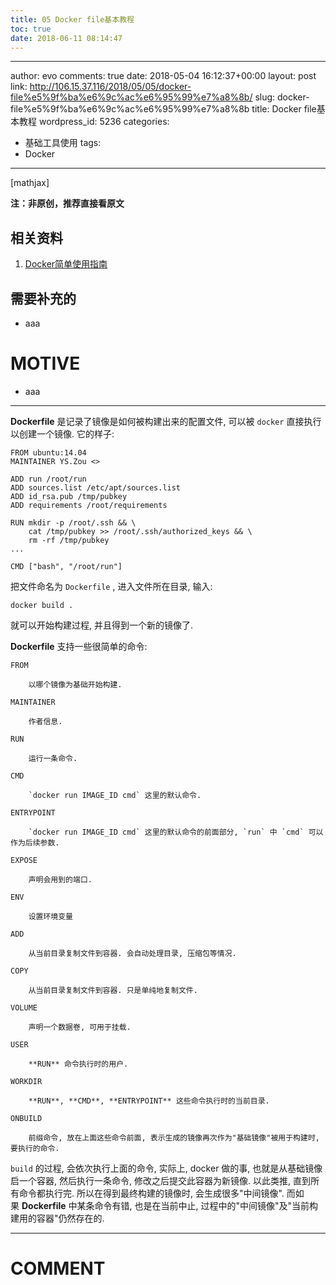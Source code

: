 ```yaml
---
title: 05 Docker file基本教程
toc: true
date: 2018-06-11 08:14:47
---
```

---
author: evo
comments: true
date: 2018-05-04 16:12:37+00:00
layout: post
link: http://106.15.37.116/2018/05/05/docker-file%e5%9f%ba%e6%9c%ac%e6%95%99%e7%a8%8b/
slug: docker-file%e5%9f%ba%e6%9c%ac%e6%95%99%e7%a8%8b
title: Docker file基本教程
wordpress_id: 5236
categories:
- 基础工具使用
tags:
- Docker
---

<!-- more -->

[mathjax]

**注：非原创，推荐直接看原文**


## 相关资料





 	
  1. [Docker简单使用指南](https://www.w3cschool.cn/use_docker/)




## 需要补充的





 	
  * aaa




# MOTIVE





 	
  * aaa





* * *



**Dockerfile** 是记录了镜像是如何被构建出来的配置文件, 可以被 `docker` 直接执行以创建一个镜像. 它的样子:

    
    FROM ubuntu:14.04
    MAINTAINER YS.Zou <>
    
    ADD run /root/run
    ADD sources.list /etc/apt/sources.list
    ADD id_rsa.pub /tmp/pubkey
    ADD requirements /root/requirements
    
    RUN mkdir -p /root/.ssh && \
        cat /tmp/pubkey >> /root/.ssh/authorized_keys && \
        rm -rf /tmp/pubkey
    ...
    
    CMD ["bash", "/root/run"]
    


把文件命名为 `Dockerfile` , 进入文件所在目录, 输入:

    
    docker build .
    


就可以开始构建过程, 并且得到一个新的镜像了.

**Dockerfile** 支持一些很简单的命令:



 	FROM

 	    以哪个镜像为基础开始构建.

 	MAINTAINER

 	    作者信息.

 	RUN

 	    运行一条命令.

 	CMD

 	    `docker run IMAGE_ID cmd` 这里的默认命令.

 	ENTRYPOINT

 	    `docker run IMAGE_ID cmd` 这里的默认命令的前面部分, `run` 中 `cmd` 可以作为后续参数.

 	EXPOSE

 	    声明会用到的端口.

 	ENV

 	    设置环境变量

 	ADD

 	    从当前目录复制文件到容器. 会自动处理目录, 压缩包等情况.

 	COPY

 	    从当前目录复制文件到容器. 只是单纯地复制文件.

 	VOLUME

 	    声明一个数据卷, 可用于挂载.

 	USER

 	    **RUN** 命令执行时的用户.

 	WORKDIR

 	    **RUN**, **CMD**, **ENTRYPOINT** 这些命令执行时的当前目录.

 	ONBUILD

 	    前缀命令, 放在上面这些命令前面, 表示生成的镜像再次作为"基础镜像"被用于构建时, 要执行的命令.


`build` 的过程, 会依次执行上面的命令, 实际上, docker 做的事, 也就是从基础镜像启一个容器, 然后执行一条命令, 修改之后提交此容器为新镜像. 以此类推, 直到所有命令都执行完. 所以在得到最终构建的镜像时, 会生成很多"中间镜像". 而如果 **Dockerfile** 中某条命令有错, 也是在当前中止, 过程中的"中间镜像"及"当前构建用的容器"仍然存在的.























* * *





# COMMENT



